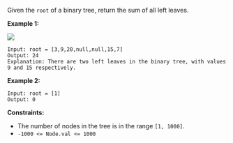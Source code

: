 Given the `root` of a binary tree, return the sum of all left leaves.



**Example 1:**

![](https://assets.leetcode.com/uploads/2021/04/08/leftsum-tree.jpg)

    
    
    Input: root = [3,9,20,null,null,15,7]
    Output: 24
    Explanation: There are two left leaves in the binary tree, with values 9 and 15 respectively.
    

**Example 2:**

    
    
    Input: root = [1]
    Output: 0
    



**Constraints:**

  * The number of nodes in the tree is in the range `[1, 1000]`.
  * `-1000 <= Node.val <= 1000`

